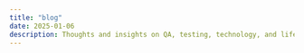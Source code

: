 ```yaml
---
title: "blog"
date: 2025-01-06
description: Thoughts and insights on QA, testing, technology, and life from Nathan Buache, Test Manager in Lausanne.
---
```

